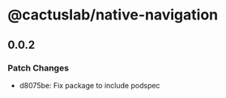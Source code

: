# @cactuslab/native-navigation

## 0.0.2

### Patch Changes

- d8075be: Fix package to include podspec
